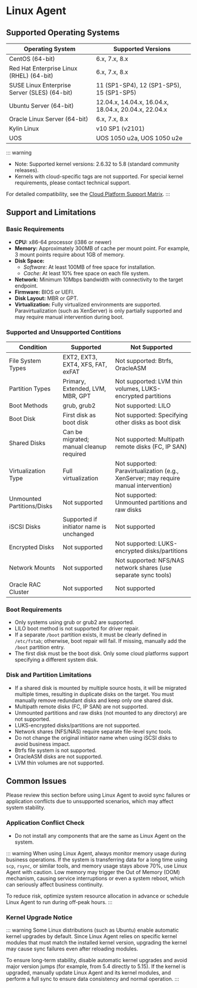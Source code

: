 # Linux Agent

## Supported Operating Systems

| Operating System     | Supported Versions |
| -------------------- | ----------------- |
| CentOS (64-bit)      | 6.x, 7.x, 8.x     |
| Red Hat Enterprise Linux (RHEL) (64-bit) | 6.x, 7.x, 8.x |
| SUSE Linux Enterprise Server (SLES) (64-bit) | 11 (SP1-SP4), 12 (SP1-SP5), 15 (SP1-SP5) |
| Ubuntu Server (64-bit) | 12.04.x, 14.04.x, 16.04.x, 18.04.x, 20.04.x, 22.04.x |
| Oracle Linux Server (64-bit) | 6.x, 7.x, 8.x |
| Kylin Linux          | v10 SP1 (v2101)   |
| UOS                  | UOS 1050 u2a, UOS 1050 u2e |

::: warning
- Note: Supported kernel versions: 2.6.32 to 5.8 (standard community releases).
- Kernels with cloud-specific tags are not supported. For special kernel requirements, please contact technical support.

For detailed compatibility, see the [Cloud Platform Support Matrix](https://oneprocloud.feishu.cn/sheets/VRqksSPEPhRTPStp3kVcItXNnyh?sheet=Y9fpqO).
:::

## Support and Limitations

### Basic Requirements
- **CPU:** x86-64 processor (i386 or newer)
- **Memory:** Approximately 300MB of cache per mount point. For example, 3 mount points require about 1GB of memory.
- **Disk Space:**
  - *Software:* At least 100MB of free space for installation.
  - *Cache:* At least 10% free space on each file system.
- **Network:** Minimum 10Mbps bandwidth with connectivity to the target endpoint.
- **Firmware:** BIOS or UEFI.
- **Disk Layout:** MBR or GPT.
- **Virtualization:** Fully virtualized environments are supported. Paravirtualization (such as XenServer) is only partially supported and may require manual intervention during boot.

### Supported and Unsupported Contitions

| Condition            | Supported                          | Not Supported                                 |
| -------------------- | ---------------------------------- | --------------------------------------------- |
| File System Types    | EXT2, EXT3, EXT4, XFS, FAT, exFAT  | Not supported: Btrfs, OracleASM                              |
| Partition Types      | Primary, Extended, LVM, MBR, GPT   | Not supported: LVM thin volumes, LUKS-encrypted partitions   |
| Boot Methods         | grub, grub2                        | Not supported: LILO                                          |
| Boot Disk            | First disk as boot disk            | Not supported: Specifying other disks as boot disk           |
| Shared Disks         | Can be migrated; manual cleanup required | Not supported: Multipath remote disks (FC, IP SAN)      |
| Virtualization Type  | Full virtualization                | Not supported: Paravirtualization (e.g., XenServer; may require manual intervention) |
| Unmounted Partitions/Disks | Not supported                | Not supported: Unmounted partitions and raw disks            |
| iSCSI Disks          | Supported if initiator name is unchanged | Not supported                                 |
| Encrypted Disks      | Not supported                      | Not supported: LUKS-encrypted disks/partitions               |
| Network Mounts       | Not supported                      | Not supported: NFS/NAS network shares (use separate sync tools) |
| Oracle RAC Cluster       | Not supported                      | Not supported |

### Boot Requirements
- Only systems using grub or grub2 are supported.
- LILO boot method is not supported for driver repair.
- If a separate `/boot` partition exists, it must be clearly defined in `/etc/fstab`; otherwise, boot repair will fail. If missing, manually add the `/boot` partition entry.
- The first disk must be the boot disk. Only some cloud platforms support specifying a different system disk.

### Disk and Partition Limitations
- If a shared disk is mounted by multiple source hosts, it will be migrated multiple times, resulting in duplicate disks on the target. You must manually remove redundant disks and keep only one shared disk.
- Multipath remote disks (FC, IP SAN) are not supported.
- Unmounted partitions and raw disks (not mounted to any directory) are not supported.
- LUKS-encrypted disks/partitions are not supported.
- Network shares (NFS/NAS) require separate file-level sync tools.
- Do not change the original initiator name when using iSCSI disks to avoid business impact.
- Btrfs file system is not supported.
- OracleASM disks are not supported.
- LVM thin volumes are not supported.

## Common Issues

Please review this section before using Linux Agent to avoid sync failures or application conflicts due to unsupported scenarios, which may affect system stability.

### Application Conflict Check
- Do not install any components that are the same as Linux Agent on the system.

::: warning
When using Linux Agent, always monitor memory usage during business operations. If the system is transferring data for a long time using `scp`, `rsync`, or similar tools, and memory usage stays above 70%, use Linux Agent with caution. Low memory may trigger the Out of Memory (OOM) mechanism, causing service interruptions or even a system reboot, which can seriously affect business continuity.

To reduce risk, optimize system resource allocation in advance or schedule Linux Agent to run during off-peak hours.
:::

### Kernel Upgrade Notice

::: warning
Some Linux distributions (such as Ubuntu) enable automatic kernel upgrades by default. Since Linux Agent relies on specific kernel modules that must match the installed kernel version, upgrading the kernel may cause sync failures even after reloading modules.

To ensure long-term stability, disable automatic kernel upgrades and avoid major version jumps (for example, from 5.4 directly to 5.15). If the kernel is upgraded, manually update Linux Agent and its kernel modules, and perform a full sync to ensure data consistency and normal operation.
:::
